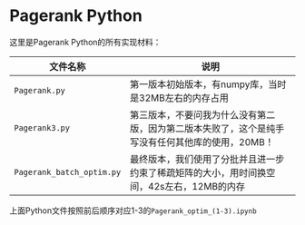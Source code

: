 
# Pagerank Python

这里是Pagerank Python的所有实现材料：

|文件名称|说明|
|-|-|
|`Pagerank.py`|第一版本初始版本，有numpy库，当时是32MB左右的内存占用|
|`Pagerank3.py`|第三版本，不要问我为什么没有第二版，因为第二版本失败了，这个是纯手写没有任何其他库的使用，20MB！|
|`Pagerank_batch_optim.py`|最终版本，我们使用了分批并且进一步约束了稀疏矩阵的大小，用时间换空间，42s左右，12MB的内存|

上面Python文件按照前后顺序对应1-3的`Pagerank_optim_(1-3).ipynb`


